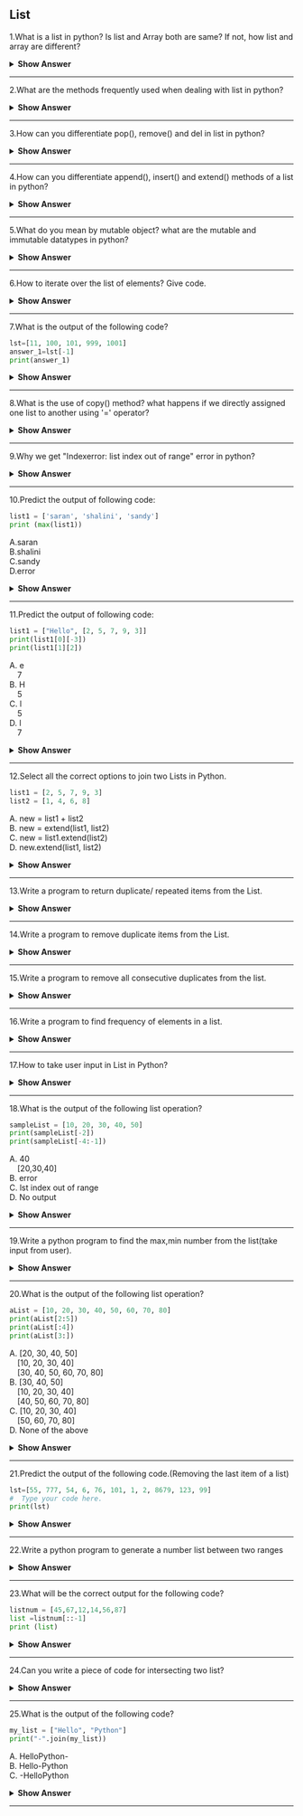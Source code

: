 ## List

1.What is a list in python? Is list and Array both are same? If not, how list and array are different?

<details><summary> <b>Show Answer</b> </summary>
  
> List is a part of Collections in python. it has been used to store mulitple items in a single variable. An empty List is created by square brackets [], we can place the elements inside that [] separated by commas.     
No, list and array both are not same in python. Although, list and array both are used to store elements in it, but still some differences are there:   
    
- i) List can consist of elements of different types, for eg. [1, 2, "a", 4.5], whereas Array can store elements of same type only. 
- ii) List is a built-in data type in python so anyone can directly use it, whereas for using Array we have to import the array module. 
- iii) List are preferred for shorter sequence of data items, on the other hand arrays are preferred for data items of longer sequence. 
- iv) We can print List without any loop, but for printing elements of an array a loop is required.
</details>

---
2.What are the methods frequently used when dealing with list in python?

<details><summary> <b>Show Answer</b> </summary>
  
> [For this type of question, only tell the methods that you have used while working with List because the interviewer might ask the next question based on your response.]   
   
- List provides different kinds of built-in methods that anyone can use for list manipulations. Some of these methods are mentioned below:  
    
i) append() : it is used to add element to the end of a list.  
    
ii) insert() : it is used to add element at a given position/index in a list.  
    
iii) extends() : it is used to add the specified list elements or any iterable to the end of list.  
    
iv) count() : this will return the number of times an item appears in a list.  
    
v) clear() : it is used to remove all elements from a list.  
    
vi) index() : it will returns the lowest index of mentioned item.  
    
vii) pop() : by default,it removes and return the last element from the list. If index is specified, it removes the item present in that index.  
  
viii) remove() :  it removes the specified element from a list.  
  
ix) sort() : it will sort the list in ascending or descending order.  
    
x) reverse() : it reverses the order of elements present in a list.  
    
</details>  

---
3.How can you differentiate pop(), remove() and del in list in python?

<details><summary> <b>Show Answer</b> </summary>  
  
i) del is a keyword, whereas remove() and pop() is a method of a list.  
    
ii) For deleting element del and pop() uses the index, whereas remove() uses value as parameter.  
   
iii) del and remove() does not return any value, whereas pop() returns the removed value.   
    
iv) del can delete any number of values from a list or a whole list at a time, whereas pop() and remove() deletes only one value from a list.  
    
For example: 
  
```python
l = [1, 3 , 3, 2, 4, 7]
del l[0]   # deletes the 0th index value
print(l)
l.pop()   # removes the last element by default
print(l)
l.remove(3) # removes the element mentioned
print(l)
```
    
**Output**:
  
> [3, 3, 2, 4, 7]
  
> [3, 3, 2, 4]
  
> [3, 2, 4]

</details>

---
4.How can you differentiate append(), insert() and extend() methods of a list in python?

<details><summary> <b>Show Answer</b> </summary>
  
> append() can be used when we have to add or insert single element in the end of list.  
    
> insert() can be used to add an element at desired postion in a list by passing index value along with element as a parameter.  
    
> extend() can be used when we have to add more then 1 element at the end of a list. It appends each element of an iterable such as list and tuple.  
  
For example: 

```python
l = [1, 3, 3, 2]
l.append(4)   # adding element at last
print(l)
l.insert(2,7)  # index, element
print(l)
l.extend([6,9,5])  # passing another list
print(l)
```
  
**Output**: 
  
> [1, 3, 3, 2, 4]
  
> [1, 3, 7, 3, 2, 4]
  
> [1, 3, 7, 3, 2, 4, 6, 9, 5]

  </details>

---
5.What do you mean by mutable object? what are the mutable and immutable datatypes in python?

<details><summary> <b>Show Answer</b> </summary>
  
> Mutable means we can change the values of an object and it will directly reflects back to original object. 
> Immutable means we can't change the values of an object and it will directly reflects back to original object. 
> In python, Str (character/string), Tuple, Int, Float, Bool are of immutable type, whereas List, Set and Dict are of Mutable type.
  
</details>

---
6.How to iterate over the list of elements? Give code.

<details><summary> <b>Show Answer</b> </summary>
  
> To iterate over list in python we can use any loop.
  
```python  
# Code using for loop
l = [1, 3, 3, 2]
for i in l:
   print(i) 
```
  
```python  
# Code using for loop and range() 
l = [1, 3, 3, 2]
for i in range(len(l)):
   print(l[i]) 
```
  
```python  
# Code using while loop
l = [1, 3, 3, 2]
i = 0
while i<len(l):
   print(l[i])
   i += 1 
```
                
```python                
# Code using list comprehension
l = [1, 3, 3, 2]
[ print(i) for i in l]
```
</details>

---
7.What is the output of the following code?
  
```python  
lst=[11, 100, 101, 999, 1001]
answer_1=lst[-1]
print(answer_1)
```
  
<details><summary> <b>Show Answer</b> </summary>
  
> 1001
  
<details><summary> <b>Explanation</b> </summary>
  
> In this code we are using negative indexing,so we are getting last element from that list.
  
  </details>
  </details>

---
8.What is the use of copy() method? what happens if we directly assigned one list to another using '=' operator?
  
<details><summary> <b>Show Answer</b> </summary>  
  
> copy() is a built-in method present in the list. Using copy() we can shallow copy a list. 
  
**Example**: 

```python  
l1 = [1, 2, 3, 4]
l2 = l1.copy()
print(l2)   # output: [1, 2, 3, 4]
```
  
> If we use the '=' operator instead of copy() to copy 1st list elements to 2nd list, the output will be same when we print 2nd list. But the actual difference occurs when we try to add, delete or change a value in original list, the new list that we have created using copy() method will not changed and vise-versa. Whereas the changes will reflect to new list also if we used '=' operator there for coping the elements. Let's see one example to understand easily. 

```python  
original = [1, 3, 3, 2]
new = original
new_list = original.copy()
print(original)   # output: [1, 3, 3, 2]
print(new)        # output: [1, 3, 3, 2]
print(new_list)   # output: [1, 3, 3, 2]

new.append(4)
print(original)    # output: [1, 3, 3, 2, 4]
print(new)         # output: [1, 3, 3, 2, 4]

new_list.append(5)
print(new_list)    # output: [1, 3, 3, 2, 5]
print(original)    # output: [1, 3, 3, 2, 4]
```
  
  </details>

---
9.Why we get "Indexerror: list index out of range" error in python?
  
<details><summary> <b>Show Answer</b> </summary>
  
> Sometimes when we try to get the element by index which is not valid i.e the element that we want to access doesn't have index position in the list, then we get the "Indexerror: list index out of range" error. 
  
**For example**: 
  
```python  
l = [2, 4]
for i in range(len(l)+1)
    print(l[i])  
```    
> Here we are trying to get the 3rd element from the list whose index value doesn't exists. So we will get index out of range error in this code after printing 2, 4 in new line. 

  </details>

--- 
10.Predict the output of following code:

```python  
list1 = ['saran', 'shalini', 'sandy']
print (max(list1))
```
  
A.saran  
B.shalini  
C.sandy  
D.error  
  
<details><summary> <b>Show Answer</b> </summary>
  
> option b) shalini. 
<details><summary> <b>Explanation</b> </summary>
  
> max() function in python returns the element with the highest value from an iterable. But if the elements of iterable[list, tuple, etc] are strings then it compares alphabetically and returns the maximum from them. In this code, the first letter of each word is 's', so it checks the 2nd letter of each word and as 'h' is greater in value then 'a' therefore it returns shalini as output.

  </details>
  </details>

---
11.Predict the output of following code:

```python  
list1 = ["Hello", [2, 5, 7, 9, 3]]
print(list1[0][-3])
print(list1[1][2])
```
 
A. e    
&emsp;7   
B. H   
&emsp;5  
C. l   
&emsp;5  
D. l  
&emsp;7   

<details><summary> <b>Show Answer</b> </summary>
  
> option d) l and 7 
<details><summary> <b>Explanation</b> </summary>
  
> First print statement picks the 0th index value which is "Hello", after that for -3 index it iterates over hello from last and prints the 'l' letter from "Hello". The 2nd print statement picks the 1st index value from the list which itself is a list of [2, 5, 7, 9, 3] values, after that it finds the element at index 2 from that list and print its value which is 7. Hence l and 7 will be printed.
  </details>
  </details>

---
12.Select all the correct options to join two Lists in Python.

```python  
list1 = [2, 5, 7, 9, 3]
list2 = [1, 4, 6, 8] 
```

A. new = list1 + list2    
B. new = extend(list1, list2)    
C. new = list1.extend(list2)    
D. new.extend(list1, list2)    

<details><summary> <b>Show Answer</b> </summary>
  
> options are (a) and (c). 
<details><summary> <b>Explanation</b> </summary>
  
> extend() method takes 1 argument as parameter not 2, so options b) and d) are eliminated there. The '+' operator can also be used to join two list in python.
  </details>
  </details>

---
13.Write a program to return duplicate/ repeated items from the List. 

<details><summary> <b>Show Answer</b> </summary>

```python  
list1 = [2, 5, 2, 5, 3]
dup =[]
new =[]
for i in list1:
    if i not in new:  
        new.append(i)
    else:
        dup.append(i)
print(dup)   # output: [2, 5]
```
  </details>
  
---
14.Write a program to remove duplicate items from the List.

<details><summary> <b>Show Answer</b> </summary>
  
```python  
list1 = [2, 5, 2, 5, 3]
new =[]
for i in list1:
    if i not in new:
        new.append(i)
print(new)   # output: [2, 5, 3]
```
  </details>

---
15.Write a program to remove all consecutive duplicates from the list.

<details><summary> <b>Show Answer</b> </summary>

```python
def solve(l):
      seen = -1
      ans = []
      for i in l:
         if i != seen:
            ans.append(i)
            seen = i
      return ans
list1 = [2,5,2,5,5,5]
print(solve(list1))	
```
  </details>
  
---
16.Write a program to find frequency of elements in a list.

<details><summary> <b>Show Answer</b> </summary>
 
```python  
list1 = ['apple', 'orange', 'apple', 'mango', 'apple', 'orange']
freq = {}   
for i in list1:
   if i in freq:
      freq[i] += 1
   else:
      freq[i] = 1
print(freq)
```
  </details>

---
17.How to take user input in List in Python?
  
<details><summary> <b>Show Answer</b> </summary>

> There are many ways through which one can take input from user in list:

**Example 1**:  
    
```python  
lst = []
n = int(input("Enter number of elements : "))
for i in range(n):
    elmt = int(input())
    lst.append(elmt) 
print(lst)
```
    
**Example 2 [Using map]**:  
    
```python  
n = int(input("Enter number of elements : "))
lst = list(map(int,input().split()))[:n]
print(lst)
```
      
**Example 3 [Using List Comprehension]**   
    
```python  
lst = []  
lst = [int(i) for i in input().split()]
print(lst) 
```
  </details>
 
---
18.What is the output of the following list operation?

```python
sampleList = [10, 20, 30, 40, 50]
print(sampleList[-2])
print(sampleList[-4:-1])
```
  
A. 40  
&emsp;[20,30,40]  
B. error  
C. lst index out of range  
D. No output  

<details><summary> <b>Show Answer</b> </summary>
  
> option A
  
<details><summary> <b>Explanation</b> </summary>
  
> Use the range of negative indexes to search from the end of the list.
  
  </details>
  </details>

---
19.Write a python program to find the max,min number from the list(take input from user).

  <details><summary> <b>Show Answer</b> </summary>
    
```python
listlang = []
numbers = int(input('enter the number of items in list '))
for num in range(numbers):
    item = int(input('Entered number '))
    listlang.append(item)
print('entered list =',listlang)
print("Max number = :", max(listlang), "\nMin number :", min(listlang))
```
  </details>
 
---
20.What is the output of the following list operation?

```python  
aList = [10, 20, 30, 40, 50, 60, 70, 80]
print(aList[2:5])
print(aList[:4])
print(aList[3:])
```
  
A. [20, 30, 40, 50]    
&emsp;[10, 20, 30, 40]  
&emsp;[30, 40, 50, 60, 70, 80]  
B. [30, 40, 50]  
&emsp;[10, 20, 30, 40]  
&emsp;[40, 50, 60, 70, 80]  
C. [10, 20, 30, 40]  
&emsp;[50, 60, 70, 80]  
D. None of the above  

<details><summary> <b>Show Answer</b> </summary>
  
> option B
  
<details><summary> <b>Explanation</b> </summary>
  
> Python list collection is ordered and changeable. The list also allows duplicate members. To get a sublist out of the list, we need to specify the range of indexes.  To get a sublist, we need to specify where to start and where to end the range.

> Syntax: list[start:end] If start is missing it takes 0 as the starting index

  </details>
  </details>
  
---
21.Predict the output of the following code.(Removing the last item of a list)

```python  
lst=[55, 777, 54, 6, 76, 101, 1, 2, 8679, 123, 99]
#  Type your code here.
print(lst)
```

<details><summary> <b>Show Answer</b> </summary>
  
<details><summary> <b>Hint</b> </summary>
  
> Use the .remove() method. Inside parenthesis you can type the value you’d like to remove.
 
  </details>
  
**Solution**:
  
```python  
lst=[55, 777, 54, 6, 76, 101, 1, 2, 8679, 123, 99]
#  Type your code here.
lst.remove(99)
print(lst)
```
  
**Output**:
  
[55, 777, 54, 6, 76, 101, 1, 2, 8679, 123]
  
  </details>
  
---
22.Write a python program to generate a number list between two ranges

<details><summary> <b>Show Answer</b> </summary>

```python  
listnum = list(range(1, 7))
print ("list between two range : " ,listnum)
```
  
**Output**:
  
> list between two range :  [1, 2, 3, 4, 5, 6]
  
  </details>

---
23.What will be the correct output for the following code?
 
```python  
listnum = [45,67,12,14,56,87]
list =listnum[::-1]
print (list)
```
  
<details><summary> <b>Show Answer</b> </summary>
  
> [87, 56, 14, 12, 67, 45]
  
<details><summary> <b>Explanation</b> </summary>
  
> Here,we are using negative inexing to reverse a list.
  
  </details>
  </details>

--- 
24.Can you write a piece of code for intersecting two list?

<details><summary> <b>Show Answer</b> </summary>
  
```python  
listnum = ['C++',2,3,6,7,5,'C#']
listnum1 = ['C++',5,6,7,'C#']
intersect_res = [item for item in listnum if item in listnum1]
print('intersect of two list =',intersect_res)
  ```
  
**Output**:
  
> intersect of two list = ['C++', 6, 7, 5, 'C#']
  </details>

---
25.What is the output of the following code?

```python
my_list = ["Hello", "Python"]
print("-".join(my_list))
```
  
A. HelloPython-  
B. Hello-Python  
C. -HelloPython  

<details><summary> <b>Show Answer</b> </summary>
  
> option b
  
<details><summary> <b>Explanation</b> </summary>

> The join() method will join all items in a list into a string, using a hyphen character as a separator.
  
  </details>
  </details>

---
